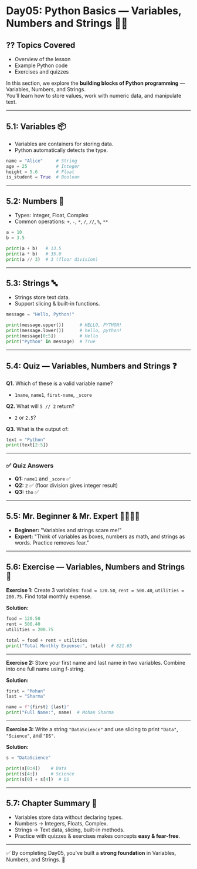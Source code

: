# Day05: Python Basics — Variables, Numbers and Strings 🔢🔤

## ?? Topics Covered
- Overview of the lesson
- Example Python code
- Exercises and quizzes


In this section, we explore the **building blocks of Python programming** — Variables, Numbers, and Strings.  
You’ll learn how to store values, work with numeric data, and manipulate text.  


---

## 5.1: Variables 📦
- Variables are containers for storing data.
- Python automatically detects the type.

```python
name = "Alice"     # String
age = 25           # Integer
height = 5.6       # Float
is_student = True  # Boolean
````

---

## 5.2: Numbers 🔢

* Types: Integer, Float, Complex
* Common operations: `+`, `-`, `*`, `/`, `//`, `%`, `**`

```python
a = 10
b = 3.5

print(a + b)   # 13.5
print(a * b)   # 35.0
print(a // 3)  # 3 (floor division)
```

---

## 5.3: Strings 🔤

* Strings store text data.
* Support slicing & built-in functions.

```python
message = "Hello, Python!"

print(message.upper())      # HELLO, PYTHON!
print(message.lower())      # hello, python!
print(message[0:5])         # Hello
print("Python" in message)  # True
```

---

## 5.4: Quiz — Variables, Numbers and Strings ❓

**Q1.** Which of these is a valid variable name?

* `1name`, `name1`, `first-name`, `_score`

**Q2.** What will `5 // 2` return?

* `2` or `2.5`?

**Q3.** What is the output of:

```python
text = "Python"
print(text[2:5])
```

---

### ✅ Quiz Answers

* **Q1:** `name1` and `_score` ✅
* **Q2:** `2` ✅ (floor division gives integer result)
* **Q3:** `tho` ✅

---

## 5.5: Mr. Beginner & Mr. Expert 🧑‍💻👨‍🏫

* **Beginner:** "Variables and strings scare me!"
* **Expert:** "Think of variables as boxes, numbers as math, and strings as words. Practice removes fear."

---

## 5.6: Exercise — Variables, Numbers and Strings 📝

**Exercise 1:**
Create 3 variables: `food = 120.50`, `rent = 500.40`, `utilities = 200.75`.
Find total monthly expense.

**Solution:**

```python
food = 120.50
rent = 500.40
utilities = 200.75

total = food + rent + utilities
print("Total Monthly Expense:", total)  # 821.65
```

---

**Exercise 2:**
Store your first name and last name in two variables. Combine into one full name using f-string.

**Solution:**

```python
first = "Mohan"
last = "Sharma"

name = f"{first} {last}"
print("Full Name:", name)  # Mohan Sharma
```

---

**Exercise 3:**
Write a string `"DataScience"` and use slicing to print `"Data"`, `"Science"`, and `"DS"`.

**Solution:**

```python
s = "DataScience"

print(s[0:4])    # Data
print(s[4:])     # Science
print(s[0] + s[4])  # DS
```

---

## 5.7: Chapter Summary 📘

* Variables store data without declaring types.
* Numbers → Integers, Floats, Complex.
* Strings → Text data, slicing, built-in methods.
* Practice with quizzes & exercises makes concepts **easy & fear-free**.

---

✅ By completing Day05, you’ve built a **strong foundation** in Variables, Numbers, and Strings. 🚀






